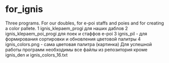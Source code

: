 # for_ignis
Three programs. For our doubles, for e-poi staffs and poies and for creating a color pallete.
1 ignis_klepaem_progi для наших даблов
2 ignis_klepaem_poi_progi для поек и стаффов e-poi
3 ignis_pil - для формирования сортировки и обновления цветовой палитры
4 ignis_colors.png - сама цветовая палитра (картинка)
Для успешной работы программ необходимы все файлы из репозитория кроме ignis_den и ignis_colors_16.txt
